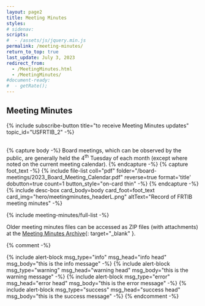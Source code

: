 ```yaml
---
layout: page2
title: Meeting Minutes
styles:
# sidenav:
scripts:
#  - /assets/js/jquery.min.js
permalink: /meeting-minutes/
return_to_top: true
last_update: July 3, 2023
redirect_from:
  - /MeetingMinutes.html
  - /MeetingMinutes/
#document-ready:
#  - getRate();
---
```


## Meeting Minutes
{% include subscribe-button title="to receive Meeting Minutes updates" topic_id="USFRTIB_2" -%}

<br>
{% capture body -%}
Board meetings, which can be observed by the public, are generally held the 4<sup>th</sup> Tuesday of each month (except where noted on the current meeting calendar).
{% endcapture -%}
{% capture foot_text -%}
{% include file-list coll="pdf" folder="/board-meetings/2023_Board_Meeting_Calendar.pdf" reverse=true format='title' dobutton=true count=1 button_style="on-card thin" -%}
{% endcapture -%}
{% include desc-box  card_body=body card_foot=foot_text
      card_img="hero/meetingminutes_headerL.png" altText="Record of FRTIB meeting minutes" -%}


{% include meeting-minutes/full-list -%}

Older meeting minutes files can be accessed as ZIP files (with attachments) at the [Meeting Minutes Archive](https://minutes.frtib.gov/){: target="_blank" }.

{% comment -%}
<!-- uncomment this liqud block to see examples of the alert types -->
{% include alert-block msg_type="info" msg_head="info head" msg_body="this is the info message" -%}
{% include alert-block msg_type="warning" msg_head="warning head" msg_body="this is the warning message" -%}
{% include alert-block msg_type="error" msg_head="error head" msg_body="this is the error message" -%}
{% include alert-block msg_type="success" msg_head="success head" msg_body="this is the success message" -%}
{% endcomment -%}

<!-- CONTENT END -->
